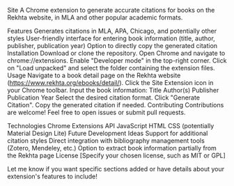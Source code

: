 Site
A Chrome extension to generate accurate citations for books on the Rekhta website, in MLA and other popular academic formats.

Features
Generates citations in MLA, APA, Chicago, and potentially other styles
User-friendly interface for entering book information (title, author, publisher, publication year)
Option to directly copy the generated citation
Installation
Download or clone the repository.
Open Chrome and navigate to chrome://extensions.
Enable "Developer mode" in the top-right corner.
Click on "Load unpacked" and select the folder containing the extension files.
Usage
Navigate to a book detail page on the Rekhta website (https://www.rekhta.org/ebooks/detail/).
Click the Site Extension icon in your Chrome toolbar.
Input the book information:
Title
Author(s)
Publisher
Publication Year
Select the desired citation format.
Click "Generate Citation".
Copy the generated citation if needed.
Contributing
Contributions are welcome! Feel free to open issues or submit pull requests.

Technologies
Chrome Extensions API
JavaScript
HTML
CSS (potentially Material Design Lite)
Future Development Ideas
Support for additional citation styles
Direct integration with bibliography management tools (Zotero, Mendeley, etc.)
Option to extract book information partially from the Rekhta page
License
[Specify your chosen license, such as MIT or GPL]

Let me know if you want specific sections added or have details about your extension's  features to include!
